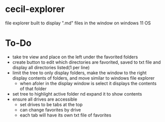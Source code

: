 # cecil-explorer
file explorer built to display ".md" files in the window on windows 11 OS

# To-Do
- take tre view and place on the left under the favorited folders
- create button to edit which directories are favorited, saved to txt file and display all directories listed(1 per line)
- limit the tree to only display folders, make the window to the right display contents of folders, and move similar to windows file explorer
	- when afoler in the display window is select it displays the contents of that folder
- set tree to highlight active folder nd expand it to show contents
- ensure all drives are accessible
	- set drives to be tabs at the top
	- can change favorites by drive
	- each tab will have its own txt file of favorites